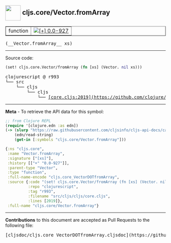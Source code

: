 ## <img width="48px" valign="middle" src="http://i.imgur.com/Hi20huC.png"> cljs.core/Vector.fromArray

 <table border="1">
<tr>

<td>function</td>
<td><a href="https://github.com/cljsinfo/cljs-api-docs/tree/0.0-927"><img valign="middle" alt="[+] 0.0-927" src="https://img.shields.io/badge/+-0.0--927-lightgrey.svg"></a> </td>
</tr>
</table>

 <samp>
(__Vector.fromArray__ xs)<br>
</samp>

---





Source code:

```clj
(set! cljs.core.Vector/fromArray (fn [xs] (Vector. nil xs)))
```

 <pre>
clojurescript @ r993
└── src
    └── cljs
        └── cljs
            └── <ins>[core.cljs:2019](https://github.com/clojure/clojurescript/blob/r993/src/cljs/cljs/core.cljs#L2019)</ins>
</pre>


---

__Meta__ - To retrieve the API data for this symbol:

```clj
;; from Clojure REPL
(require '[clojure.edn :as edn])
(-> (slurp "https://raw.githubusercontent.com/cljsinfo/cljs-api-docs/catalog/cljs-api.edn")
    (edn/read-string)
    (get-in [:symbols "cljs.core/Vector.fromArray"]))
```

```clj
{:ns "cljs.core",
 :name "Vector.fromArray",
 :signature ["[xs]"],
 :history [["+" "0.0-927"]],
 :parent-type "Vector",
 :type "function",
 :full-name-encode "cljs.core_VectorDOTfromArray",
 :source {:code "(set! cljs.core.Vector/fromArray (fn [xs] (Vector. nil xs)))",
          :repo "clojurescript",
          :tag "r993",
          :filename "src/cljs/cljs/core.cljs",
          :lines [2019]},
 :full-name "cljs.core/Vector.fromArray"}

```

---

__Contributions__ to this document are accepted as Pull Requests to the following file:

 <pre>
[cljsdoc/cljs.core_VectorDOTfromArray.cljsdoc](https://github.com/cljsinfo/cljs-api-docs/blob/master/cljsdoc/cljs.core_VectorDOTfromArray.cljsdoc)
</pre>

